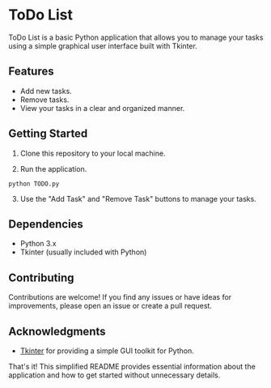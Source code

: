 # ToDo List

ToDo List is a basic Python application that allows you to manage your tasks using a simple graphical user interface built with Tkinter.

## Features

- Add new tasks.
- Remove tasks.
- View your tasks in a clear and organized manner.

## Getting Started

1. Clone this repository to your local machine.

2. Run the application.

```shell
python TODO.py
```

3. Use the "Add Task" and "Remove Task" buttons to manage your tasks.

## Dependencies

- Python 3.x
- Tkinter (usually included with Python)

## Contributing

Contributions are welcome! If you find any issues or have ideas for improvements, please open an issue or create a pull request.

## Acknowledgments

- [Tkinter](https://docs.python.org/3/library/tkinter.html) for providing a simple GUI toolkit for Python.

That's it! This simplified README provides essential information about the application and how to get started without unnecessary details.
